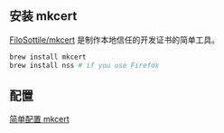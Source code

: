 ## 安装 mkcert

[FiloSottile/mkcert](https://github.com/FiloSottile/mkcert) 是制作本地信任的开发证书的简单工具。

```bash
brew install mkcert
brew install nss # if you use Firefox
```

## 配置

[简单配置 mkcert](/config/mkcert.md)
